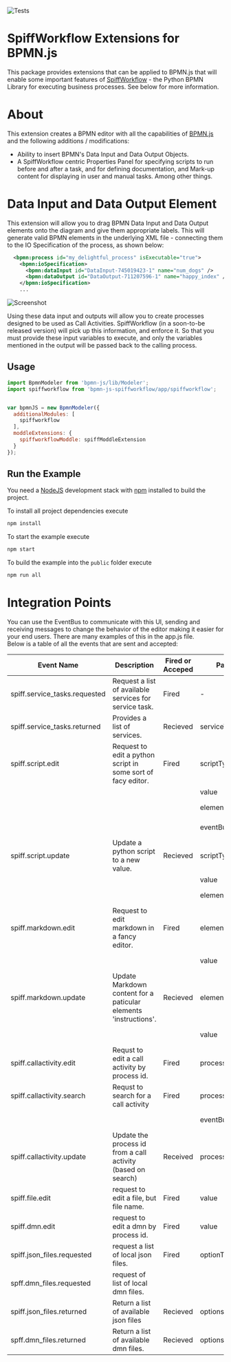 
![Tests](https://github.com/sartography/bpmn-js-spiffworkflow/actions/workflows/tests.yml/badge.svg?branch=main)

# SpiffWorkflow Extensions for BPMN.js
This package provides extensions that can be applied to BPMN.js that will enable some important features of [SpiffWorkflow](https://github.com/sartography/SpiffWorkflow) - the Python BPMN Library for executing business processes.  See below for more information.

# About

This extension creates a BPMN editor with all the capabilities of [BPMN.js](https://github.com/bpmn-io/bpmn-js) and the following additions / modifications:

* Ability to insert BPMN's Data Input and Data Output Objects.
* A SpiffWorkflow centric Properties Panel for specifying scripts to run before and after a task, and for defining documentation, and Mark-up content for displaying in user and manual tasks.  Among other things.

# Data Input and Data Output Element
This extension will allow you to drag BPMN Data Input and Data Output elements onto the diagram and give them appropriate labels.  This will generate valid BPMN elements in the underlying XML file - connecting them to the IO Specification of the process, as shown below:
```xml
  <bpmn:process id="my_delightful_process" isExecutable="true">
    <bpmn:ioSpecification>
      <bpmn:dataInput id="DataInput-745019423-1" name="num_dogs" />
      <bpmn:dataOutput id="DataOutput-711207596-1" name="happy_index" />
    </bpmn:ioSpecification>
    ...
```
![Screenshot](docs/io.png)

Using these data input and outputs will allow you to create processes designed to be used as Call Activities.  SpiffWorkflow (in a soon-to-be released version) will pick up this information, and enforce it.  So that you must provide these input variables to execute, and only the variables mentioned in the output will be passed back to the calling process.

## Usage
```javascript
import BpmnModeler from 'bpmn-js/lib/Modeler';
import spiffworkflow from 'bpmn-js-spiffworkflow/app/spiffworkflow';


var bpmnJS = new BpmnModeler({
  additionalModules: [
    spiffworkflow
  ],
  moddleExtensions: {
    spiffworkflowModdle: spiffModdleExtension
  }
});
```

## Run the Example

You need a [NodeJS](http://nodejs.org) development stack with [npm](https://npmjs.org) installed to build the project.

To install all project dependencies execute

```sh
npm install
```

To start the example execute

```sh
npm start
```

To build the example into the `public` folder execute

```sh
npm run all
```

# Integration Points
You can use the EventBus to communicate with this UI, sending and receiving messages to change 
the behavior of the editor making it easier for your end users.  There are many examples of 
this in the app.js file.  
Below is a table of all the events that are sent and accepted:

| Event Name                     | Description                                                      | Fired or Acceped | Parameters           | Description                                                              |
|--------------------------------|------------------------------------------------------------------|---------|----------------------|--------------------------------------------------------------------------|
| spiff.service\_tasks.requested | Request a list of available services for service task.           | Fired   | \-                   |                                                                          |
| spiff.service\_tasks.returned  | Provides a list of services.                                     | Recieved | serviceTaskOperators | ex: \[{id:'Chuck Facts', parameters\[{id:'category', type:'string'}\]}\] |
| spiff.script.edit              | Request to edit a python script in some sort of facy editor.     | Fired   | scriptType           | one of: script, preScript, postScript                                    |
|                                |                                                                  |         | value                | The actual python script                                                 |
|                                |                                                                  |         | element              | The element that needs updating                                          |
|                                |                                                                  |         | eventBus             | Used by receiver to fire back an event                                   |
| spiff.script.update            | Update a python script to a new value.                           | Recieved | scriptType           | one of: script, preScript, postScript                                    |
|                                |                                                                  |         | value                | The updated script                                                       |
|                                |                                                                  |         | element              | The element that needs updating                                          |
| spiff.markdown.edit            | Request to edit markdown in a fancy editor.                      | Fired   | element              | The element that needs updating                                          |
|                                |                                                                  |         | value                | The current markdown content                                             |
| spiff.markdown.update          | Update Markdown content for a paticular elements 'instructions'. | Recieved | element              | The element that needs updating                                          |
|                                |                                                                  |         | value                | Tne updated Markdown content                                             |
| spiff.callactivity.edit        | Requst to edit a call activity by process id.                    | Fired   | processId            | The Process the users wants to edit                                      |
| spiff.callactivity.search      | Requst to search for a call activity                             | Fired   | processUd            | The currently seleted process id                                         |
|                                |                                                                  |         | eventBus             | For sending back the selected process id.                                |
| spiff.callactivity.update      | Update the process id from a call activity (based on search)     | Received | processId            | The Process the users wants to edit                                      |
| spiff.file.edit                | request to edit a file, but file name.                           | Fired   | value                | The file name the user wants to edit                                     |
| spiff.dmn.edit                 | request to edit a dmn by process id.                             | Fired   | value                | The DMN id the user wants to edit                                        |
| spiff.json\_files.requested    | request a list of local json files.                              | Fired   | optionType           | The type of options required ('json' or 'dmn')                           |
| spff.dmn\_files.requested      | request of list of local dmn files.                              |         |                      |                                                                          |
| spiff.json\_files.returned     | Return a list of available json files                            | Recieved | options              | \[{lable:'My Label', value:'1'}\]                                        |
| spff.dmn\_files.returned       | Return a list of available dmn files.                            | Recieved | options              | \[{lable:'My Label', value:'1'}\]                                        |
